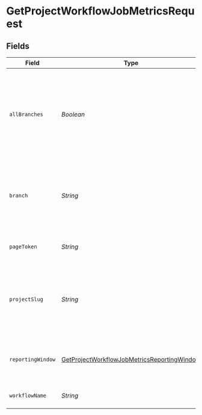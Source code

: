 # GetProjectWorkflowJobMetricsRequest


## Fields

| Field                                                                                                                 | Type                                                                                                                  | Required                                                                                                              | Description                                                                                                           |
| --------------------------------------------------------------------------------------------------------------------- | --------------------------------------------------------------------------------------------------------------------- | --------------------------------------------------------------------------------------------------------------------- | --------------------------------------------------------------------------------------------------------------------- |
| `allBranches`                                                                                                         | *Boolean*                                                                                                             | :heavy_minus_sign:                                                                                                    | Whether to retrieve data for all branches combined. Use either this parameter OR the branch name parameter.           |
| `branch`                                                                                                              | *String*                                                                                                              | :heavy_minus_sign:                                                                                                    | The name of a vcs branch. If not passed we will scope the API call to the default branch.                             |
| `pageToken`                                                                                                           | *String*                                                                                                              | :heavy_minus_sign:                                                                                                    | A token to retrieve the next page of results.                                                                         |
| `projectSlug`                                                                                                         | *String*                                                                                                              | :heavy_check_mark:                                                                                                    | Project slug in the form `vcs-slug/org-name/repo-name`. The `/` characters may be URL-escaped.                        |
| `reportingWindow`                                                                                                     | [GetProjectWorkflowJobMetricsReportingWindow](../../models/operations/GetProjectWorkflowJobMetricsReportingWindow.md) | :heavy_minus_sign:                                                                                                    | The time window used to calculate summary metrics.                                                                    |
| `workflowName`                                                                                                        | *String*                                                                                                              | :heavy_check_mark:                                                                                                    | The name of the workflow.                                                                                             |